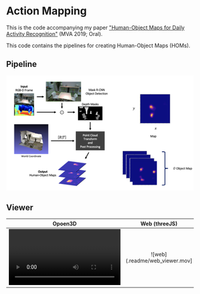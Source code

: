 # Action Mapping

This is the code accompanying my paper ["Human-Object Maps for Daily Activity Recognition"](http://www.mva-org.jp/Proceedings/2019/papers/07-02.pdf) (MVA 2019; Oral).

This code contains the pipelines for creating Human-Object Maps (HOMs).

## Pipeline

![pipeline](.readme/pipeline.png)

## Viewer

Opoen3D | Web (threeJS)
:-: | :-:
![open3d](.readme/open3d_viewer.mov) | ![web](.readme/web_viewer.mov]